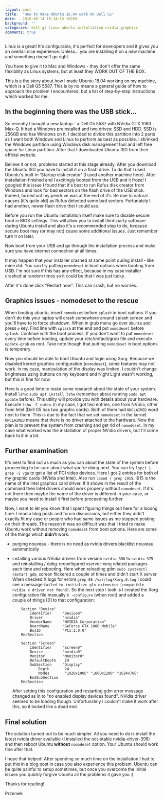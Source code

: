 ```yaml
---
layout: post
title:  "How to make Ubuntu 18.04 work on Dell G5"
date:   2018-08-14 15:14:33 +0200
background: ''
categories: dell g5 linux ubuntu installation nvidia graphics
comments: true
---
```


Linux is a great! It's configurable, it's perfect for developers and it gives you an overlall nice experience. Unless... you are installing it
on a new machine and something doesn't go right.

You have to give it to Mac and Windows - they don't offer the same flexibility as Linux systems, but at least they
WORK OUT OF THE BOX.

This is a the story about how I made Ubuntu 18.04 working on my machine, which is a Dell G5 5587. This is by no means a general guide of how to
approach the problem I encountered, but a list of step-by-step instructions which worked for me.

## In the beginning there was the USB stick...

So recently I bought a new laptop - a Dell G5 5587 with NVidia GTX 1060 <nobr>Max-Q.</nobr> It had a Windows preinstalled and two drives:
SSD and HDD. SSD is 256GB and has Windows on it. I decided to divide this partition into 2 parts as I want both Windows and Linux
to perform as best as possible. I shrinked the Windows partition using Windows disk management tool and left free space for Linux
partition. After that I downloaded Ubuntu ISO from their official website.

Believe it or not, problems started at this stage already. After you download the Ubuntu ISO you have to install it on a flash drive.
To do that I used Ubuntu's built-in 'Startup disk creator' (I used another machine here). After installation finished and I excitingly
booted from the USB and it froze! I googled this issue I found that it's best to run Rufus disk creator from Windows and look for bad sectors on
the flash drive of the USB stick. Indeed, turned out my pendrive was at the end of it's life due to natural causes (it's quite old) as Rufus detected
some bad sectors. Fortunately I had another, newer flash drive that I could use.

Before you run the Ubuntu installation itself make sure to disable secure boot in BIOS settings. This will allow you to install third-party software during
Ubuntu install and also it's a recommended step to do, because secure boot may (or may not) cause some additional issues. Just remember turn it on
later.

Now boot from your USB and go through the installation process and make sure you have internet connection at all times.

It may happen that your installer crashed at some point during install - like mine did. You can try putting `nomodeset` in boot options when booting
from USB. I'm not sure if this has any effect, because in my case installer crashed at random times so it could be that I was just lucky.

After it's done click "Restart now". This can crash, but no worries.

## Graphics issues - nomodeset to the rescue

When booting ubuntu, insert `nomodeset` before `splash` in boot options. If you don't do this your laptop will crash somewhere around splash screen
and you'll have to to force shutdown. When in grub menu go over `Ubuntu` and press `e` key. Find line with `splash` at the end and put `nomodeset`
before `splash`. Continue with the boot process. If you don't want to put `nomodeset` every time before booting, update your /etc/default/grub
file and execute `update-grub` as root. Take note though that putting `nomodeset` in boot options is temporary.

Now you should be able to boot Ubuntu and login using Xorg. Because we disabled kernel graphics configuration (`nomodeset`), some
features may not work. In my case, manipulation of the display was limited. I couldn't change brightness using buttons on
my keyboard and Night Light wasn't working, but this is fine for now.

Here is a good time to make some research about the state of your system. Install `lshw`: `sudo apt install lshw` (remember about
running `sudo apt update` before). This utility will provide you with details about your hardware. Execute `lshw -C video`.
In my case, I got two entries, one from NVidia, other from Intel (Dell G5 has two graphic cards). Both of them had `UNCLAIMED`
word next to them. This is due to the fact that we set `nomodeset` in the kernel. `UNCLAIMED` means that there is no driver attached to
the hardware. Now the plan is to prevent the system from crashing and get rid of `nomodeset`. In my case what worked was the
installation of proper NVidia drivers, but I'll come back to it in a bit.

## Further examination

It's best to find out as much as you can about the state of the system before proceeding to be sure about what you're doing next.
You can try `lspci | grep -i vga` to get a list of PCI video devices. Here I got 2 entries for both of my graphic cards
(NVidia and Intel). Also run `lsmod | grep i915`. i915 is the name of the Intel graphics card driver. If it shows in the result of the command then Intel
drivers should work properly without `nomodeset`. If it's not there then maybe the name of the driver is different in your case, or maybe
you need to install it first before proceeding further.

Now, I want to let you know that I spent figuring things out here for a looong time. I read a blog posts and forum discussions,
but either they didn't exactly fit my case or people who had same issues as me stopped posting on their threads. The reason it was so difficult
was that I tried to make Ubuntu work without removing `nomodeset` from boot options. Here are some of the things which **didn't** work:

* purging nouveau - there is no need as nvidia drivers blacklist nouveau automatically
* installing various NVidia drivers from version `nvidia-390` to `nvidia-375` and reinstalling / dpkg-reconfigured xserver-xorg related packages
  each time and rebooting. Here when reloading gdm `sudo systemctl restart gdm`, screen flickered a couple of times and didn't start X server. When checked
  X logs for errors `grep EE /var/log/Xorg.0.log` I could see a message `failed to initialize glx extension (compatible nvidia x driver not found)`.
  So the next step I took is I created the Xorg configuration file manually `X -configure` (when root) and added a couple of things [0] to that configuration:

  ```
      Section "Device"
          Identifier     "Device0"
          Driver         "nvidia"
          VendorName     "NVIDIA Corporation"
          BoardName      "GeForce GTX 1060 Mobile"
          BusID          "PCI:1:0:0"
      EndSection

      Section "Screen"
          Identifier     "Screen0"
          Device         "nvidia0"
          Monitor        "Monitor0"
          DefaultDepth    24
          SubSection     "Display"
              Depth       24
              Modes       "1920x1080" "1600x1200" "1024x768"
          EndSubSection
      EndSection
  ```
  After setting this configuration and restarting gdm error message changed as in to "no enabled display devices found". NVidia driver seemed
  to be loading though. Unfortunately I couldn't make it work after this, so it looked like a dead end.

## Final solution
The solution turned out to be much simpler. All you need to do is install the latest nvidia driver available (I installed the not-stable nvidia-driver-396)
and then reboot Ubuntu **without** `nomodeset` option. Your Ubuntu should work fine after that.

I hope that helped! After spending so much time on the installation I had to put this in a blog post in case you also experience this problem.
Ubuntu can be quite painful to setup sometimes, but once you overcome the initial issues you quickly forgive Ubuntu all the problems it gave you :)

Thanks for reading!

Przemek
